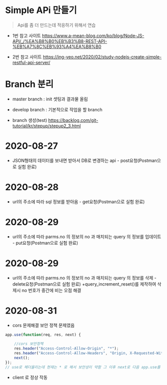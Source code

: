 # Simple APi 만들기

> Api를 좀 더 만드는데 적응하기 위해서 연습

* 1번 참고 사이트
https://www.a-mean-blog.com/ko/blog/Node-JS-API/_/%EA%B8%B0%EB%B3%B8-REST-API-%EB%A7%8C%EB%93%A4%EA%B8%B0

* 2번 참고 사이트
https://ing-yeo.net/2020/02/study-nodejs-create-simple-restful-api-server/


# Branch 분리

* master branch : init 셋팅과 결과물 올림

* develop branch : 기본적으로 작업을 할 branch 

* branch 생성(test)
https://backlog.com/git-tutorial/kr/stepup/stepup2_3.html 

# 2020-08-27
* JSON형태의 데이터를 보내면 받아서 DB로 변경하는 api - post요청(Postman으로 실험 완료)

# 2020-08-28
* url의 주소에 따라 sql 정보를 받아옴 - get요청(Postman으로 실험 완료)

# 2020-08-29
* url의 주소에 따라 parms.no 의 정보의 no 과 매치되는 query 의 정보를 업데이트 - put요청(Postman으로 실험 완료)

# 2020-08-29
* url의 주소에 따라 parms.no 의 정보의 no 과 매치되는 query 의 정보를 삭제 - delete요청(Postman으로 실험 완료)
    +query_increment_reset()를 제작하여 삭제시 no 번호가 중간에 비는 오점 해결

# 2020-08-31
* cors 문제해결 보안 정책 문제였음

```javascript
app.use(function(req, res, next) {
    
    //cors 보안정책
    res.header("Access-Control-Allow-Origin", "*"); 
    res.header("Access-Control-Allow-Headers", "Origin, X-Requested-With, Content-Type, Accept");
    next();
});
// use로 헤더올리는데 현재는 * 로 해서 보안성이 약함 그 이후 next로 다음 app.use를 실행
```

* client 로 정상 작동
